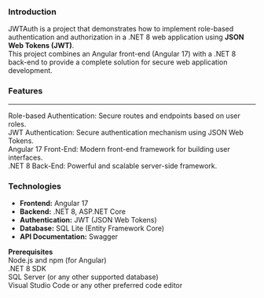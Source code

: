 ### Introduction
JWTAuth is a project that demonstrates how to implement role-based authentication and authorization in a .NET 8 web application using <b>JSON Web Tokens (JWT)</b>.<br/> This project combines an Angular front-end (Angular 17) with a .NET 8 back-end to provide a complete solution for secure web application development.

### Features
<hr/>
Role-based Authentication: Secure routes and endpoints based on user roles.<br/>
JWT Authentication: Secure authentication mechanism using JSON Web Tokens.<br/>
Angular 17 Front-End: Modern front-end framework for building user interfaces.<br/>
.NET 8 Back-End: Powerful and scalable server-side framework.

### Technologies
+ **Frontend:** Angular 17<br/>
+ **Backend:** .NET 8, ASP.NET Core<br/>
+ **Authentication:** JWT (JSON Web Tokens)<br/>
+ **Database:** SQL Lite (Entity Framework Core)<br/>
+ **API Documentation:** Swagger<br/>

**Prerequisites**<br/>
Node.js and npm (for Angular)<br/>
.NET 8 SDK<br/>
SQL Server (or any other supported database)<br/>
Visual Studio Code or any other preferred code editor<br/>
